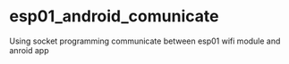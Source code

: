 # esp01_android_comunicate
Using socket programming communicate between esp01 wifi module and anroid app

